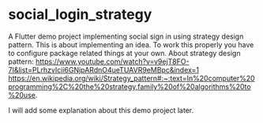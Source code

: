# social_login_strategy

A Flutter demo project implementing social sign in using strategy design pattern. This is about implementing an idea. To work this properly you have to configure package related things at your own.
About strategy design pattern: https://www.youtube.com/watch?v=v9ejT8FO-7I&list=PLrhzvIcii6GNjpARdnO4ueTUAVR9eMBpc&index=1
https://en.wikipedia.org/wiki/Strategy_pattern#:~:text=In%20computer%20programming%2C%20the%20strategy,family%20of%20algorithms%20to%20use.

I will add some explanation about this demo project later.

